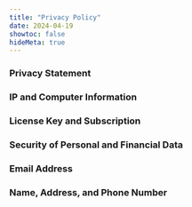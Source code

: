 ```yaml
---
title: "Privacy Policy"
date: 2024-04-19
showtoc: false
hideMeta: true
---
```

### Privacy Statement

### IP and Computer Information

### License Key and Subscription

### Security of Personal and Financial Data

### Email Address

### Name, Address, and Phone Number